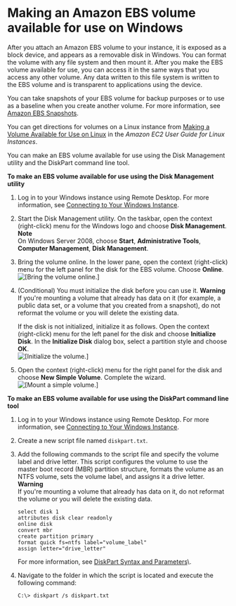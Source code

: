 # Making an Amazon EBS volume available for use on Windows<a name="ebs-using-volumes"></a>

After you attach an Amazon EBS volume to your instance, it is exposed as a block device, and appears as a removable disk in Windows\. You can format the volume with any file system and then mount it\. After you make the EBS volume available for use, you can access it in the same ways that you access any other volume\. Any data written to this file system is written to the EBS volume and is transparent to applications using the device\.

You can take snapshots of your EBS volume for backup purposes or to use as a baseline when you create another volume\. For more information, see [Amazon EBS Snapshots](EBSSnapshots.md)\.

You can get directions for volumes on a Linux instance from [Making a Volume Available for Use on Linux](https://docs.aws.amazon.com/AWSEC2/latest/UserGuide/ebs-using-volumes.html) in the *Amazon EC2 User Guide for Linux Instances*\.

You can make an EBS volume available for use using the Disk Management utility and the DiskPart command line tool\.

**To make an EBS volume available for use using the Disk Management utility**

1. Log in to your Windows instance using Remote Desktop\. For more information, see [Connecting to Your Windows Instance](connecting_to_windows_instance.md)\.

1. Start the Disk Management utility\. On the taskbar, open the context \(right\-click\) menu for the Windows logo and choose **Disk Management**\.
**Note**  
On Windows Server 2008, choose **Start**, **Administrative Tools**, **Computer Management**, **Disk Management**\.

1. Bring the volume online\. In the lower pane, open the context \(right\-click\) menu for the left panel for the disk for the EBS volume\. Choose **Online**\.  
![\[Bring the volume online.\]](http://docs.aws.amazon.com/AWSEC2/latest/WindowsGuide/images/windows-2016-volume-online.png)

1. \(Conditional\) You must initialize the disk before you can use it\.
**Warning**  
If you're mounting a volume that already has data on it \(for example, a public data set, or a volume that you created from a snapshot\), do not reformat the volume or you will delete the existing data\.

   If the disk is not initialized, initialize it as follows\. Open the context \(right\-click\) menu for the left panel for the disk and choose **Initialize Disk**\. In the **Initialize Disk** dialog box, select a partition style and choose **OK**\.  
![\[Initialize the volume.\]](http://docs.aws.amazon.com/AWSEC2/latest/WindowsGuide/images/windows-2016-volume-initialize.png)

1. Open the context \(right\-click\) menu for the right panel for the disk and choose **New Simple Volume**\. Complete the wizard\.  
![\[Mount a simple volume.\]](http://docs.aws.amazon.com/AWSEC2/latest/WindowsGuide/images/windows-2016-new-simple-volume.png)

**To make an EBS volume available for use using the DiskPart command line tool**

1. Log in to your Windows instance using Remote Desktop\. For more information, see [Connecting to Your Windows Instance](connecting_to_windows_instance.md)\.

1. Create a new script file named `diskpart.txt`\.

1. Add the following commands to the script file and specify the volume label and drive letter\. This script configures the volume to use the master boot record \(MBR\) partition structure, formats the volume as an NTFS volume, sets the volume label, and assigns it a drive letter\.
**Warning**  
If you're mounting a volume that already has data on it, do not reformat the volume or you will delete the existing data\.

   ```
   select disk 1 
   attributes disk clear readonly 
   online disk 
   convert mbr 
   create partition primary 
   format quick fs=ntfs label="volume_label" 
   assign letter="drive_letter"
   ```

   For more information, see [DiskPart Syntax and Parameters](https://docs.microsoft.com/en-us/previous-versions/windows/it-pro/windows-vista/cc766465(v=ws.10)#diskpart-syntax-and-parameters)\.

1. Navigate to the folder in which the script is located and execute the following command:

   ```
   C:\> diskpart /s diskpart.txt
   ```